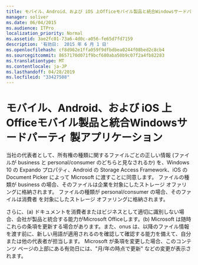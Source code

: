 ```yaml
---
title: モバイル、Android、および iOS 上Officeモバイル製品と統合Windowsサードパーティ 製アプリケーション
manager: soliver
ms.date: 06/04/2015
ms.audience: ITPro
localization_priority: Normal
ms.assetid: 3ae2fc01-73a6-4d0c-a056-fe65d7fd7159
description: '有効日:  2015 年 6 月 1 日'
ms.openlocfilehash: cf8d962e1ffa059f9dfbdbea0244f08bed2c8cb4
ms.sourcegitcommit: 8657170d071f9bcf680aba50b9c07f2a4fb82283
ms.translationtype: MT
ms.contentlocale: ja-JP
ms.lasthandoff: 04/28/2019
ms.locfileid: "33427508"
---
```

# <a name="third-party-applications-integrating-with-office-mobile-products-on-windows-android-and-ios"></a>モバイル、Android、および iOS 上Officeモバイル製品と統合Windowsサードパーティ 製アプリケーション
 
当社の代表者として、所有権の種類に関するファイルごとの正しい情報 (ファイルが business と personal/consumer のどちらと見なされるか) を、Windows 10 の Expando プロパティ、Android の Storage Access Framework、iOS の Document Picker によって Microsoft に渡すことに同意します。 ファイルの種類が  business の場合、そのファイルは企業を対象にしたストレージ オファリングに格納されます。 ファイルの種類が personal/consumer の場合、そのファイルは消費者 を対象にしたストレージ オファリングに格納されます。
  
さらに、(a) ドキュメントを消費者またはビジネスとして適切に識別しない場合、会社が製品と統合する能力がMicrosoft Officeします。(b) Microsoft は随時これらの条項を更新する場合があります。また、onus は、以降のファイル情報を渡す前に、新しい用語が適用されるのを確認して確認する能力を備えて、自分または他の代表者が担当します。 Microsoft が条項を変更した場合、このコンテンツ ページの上部にある有効日には、"月/年の時点で更新" などの変更が表示されます。
  

